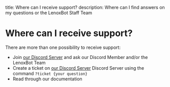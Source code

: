 title: Where can I receive support?
description: Where can I find answers on my questions or the LenoxBot Staff Team

# Where can I receive support?

There are more than one possibility to receive support:

* Join [our Discord Server](https://lenoxbot.com/discord) and ask our Discord Member and/or the LenoxBot Team
* Create a ticket on [our Discord Server](https://lenoxbot.com/discord) Discord Server using the command `?ticket {your question}`
* Read through our documentation
